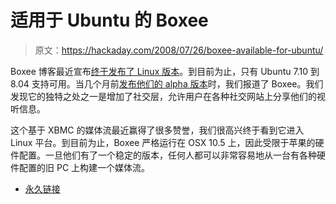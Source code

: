# 适用于 Ubuntu 的 Boxee

> 原文：<https://hackaday.com/2008/07/26/boxee-available-for-ubuntu/>

Boxee 博客最近宣布[终于发布了 Linux 版本](http://blog.boxee.tv/2008/07/22/linux-version-is-available/)。到目前为止，只有 Ubuntu 7.10 到 8.04 支持可用。当几个月前[发布他们的 alpha 版本](http://www.hackaday.com/2008/06/17/boxee-social-media-center-public-alpha/)时，我们报道了 Boxee。我们发现它的独特之处之一是增加了社交层，允许用户在各种社交网站上分享他们的视听信息。

这个基于 XBMC 的媒体流最近赢得了很多赞誉，我们很高兴终于看到它进入 Linux 平台。到目前为止，Boxee 严格运行在 OSX 10.5 上，因此受限于苹果的硬件配置。一旦他们有了一个稳定的版本，任何人都可以非常容易地从一台有各种硬件配置的旧 PC 上构建一个媒体流。

*   [永久链接](http://blog.boxee.tv/2008/07/22/linux-version-is-available/)